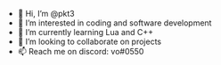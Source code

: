 - 👋 Hi, I’m @pkt3
- 👀 I’m interested in coding and software development
- 🌱 I’m currently learning Lua and C++
- 💞️ I’m looking to collaborate on projects
- 📫 Reach me on discord: vo#0550
